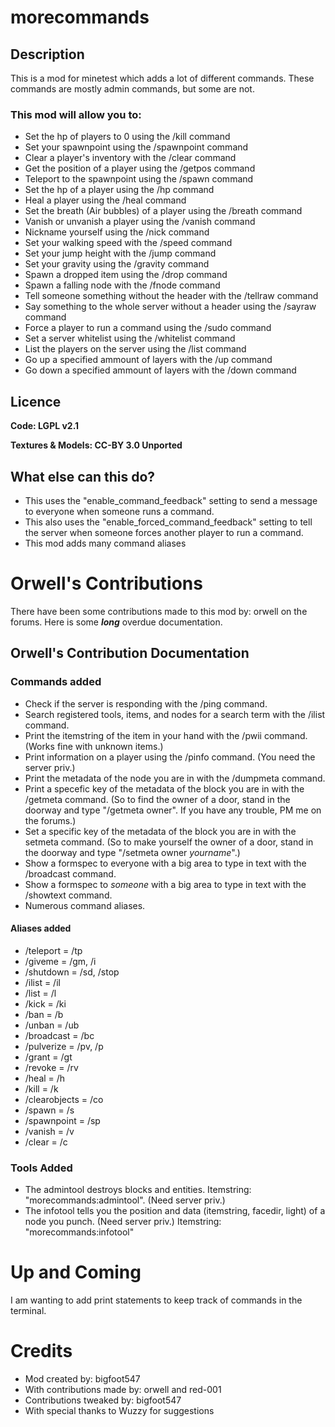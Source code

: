 # morecommands

## Description
This is a mod for minetest which adds a lot of different commands.
These commands are mostly admin commands, but some are not.

### This mod will allow you to:

  * Set the hp of players to 0 using the /kill command
  * Set your spawnpoint using the /spawnpoint command
  * Clear a player's inventory with the /clear command
  * Get the position of a player using the /getpos command
  * Teleport to the spawnpoint using the /spawn command
  * Set the hp of a player using the /hp command
  * Heal a player using the /heal command
  * Set the breath  (Air bubbles) of a player using the /breath command
  * Vanish or unvanish a player using the /vanish command
  * Nickname yourself using the /nick command
  * Set your walking speed with the /speed command
  * Set your jump height with the /jump command
  * Set your gravity using the /gravity command
  * Spawn a dropped item using the /drop command
  * Spawn a falling node with the /fnode command
  * Tell someone something without the header with the /tellraw command
  * Say something to the whole server without a header using the /sayraw command
  * Force a player to run a command using the /sudo command
  * Set a server whitelist using the /whitelist command
  * List the players on the server using the /list command
  * Go up a specified ammount of layers with the /up command
  * Go down a specified ammount of layers with the /down command

## Licence
**Code: LGPL v2.1**

**Textures & Models: CC-BY 3.0 Unported**

## What else can this do?
  * This uses the "enable_command_feedback" setting to send a message to everyone when someone runs a command.
  * This also uses the "enable_forced_command_feedback" setting to tell the server when someone forces another
      player to run a command.
  * This mod adds many command aliases

# Orwell's Contributions

There have been some contributions made to this mod by: orwell on the forums.
Here is some ***long*** overdue documentation.

## Orwell's Contribution Documentation

### Commands added
 * Check if the server is responding with the /ping command.
 * Search registered tools, items, and nodes for a search term with the /ilist command.
 * Print the itemstring of the item in your hand with the /pwii command. (Works fine with unknown items.)
 * Print information on a player using the /pinfo command. (You need the server priv.)
 * Print the metadata of the node you are in with the /dumpmeta command.
 * Print a specefic key of the metadata of the block you are in with the /getmeta command. (So to find the owner of a door, stand in the doorway and type "/getmeta owner". If you have any trouble, PM me on the forums.)
 * Set a specific key of the metadata of the block you are in with the setmeta command. (So to make yourself the owner of a door, stand in the doorway and type "/setmeta owner *yourname*".)
 * Show a formspec to everyone with a big area to type in text with the /broadcast command.
 * Show a formspec to *someone* with a big area to type in text with the /showtext command.
 * Numerous command aliases.

#### Aliases added
 * /teleport = /tp
 * /giveme = /gm, /i
 * /shutdown = /sd, /stop
 * /ilist = /il
 * /list = /l
 * /kick = /ki
 * /ban = /b
 * /unban = /ub
 * /broadcast = /bc
 * /pulverize = /pv, /p
 * /grant = /gt
 * /revoke = /rv
 * /heal = /h
 * /kill = /k
 * /clearobjects = /co
 * /spawn = /s
 * /spawnpoint = /sp
 * /vanish = /v
 * /clear = /c

### Tools Added
 * The admintool destroys blocks and entities. Itemstring: "morecommands:admintool". (Need server priv.)
 * The infotool tells you the position and data (itemstring, facedir, light) of a node you punch. (Need server priv.) Itemstring: "morecommands:infotool"

# Up and Coming
I am wanting to add print statements to keep track of commands in the terminal.

# Credits
 * Mod created by: bigfoot547
 * With contributions made by: orwell and red-001
 * Contributions tweaked by: bigfoot547
 * With special thanks to Wuzzy for suggestions
